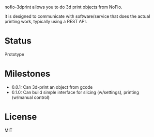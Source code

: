 noflo-3dprint allows you to do 3d print objects from NoFlo.

It is designed to communicate with software/service that does the actual printing work,
typically using a REST API.

Status
=======
Prototype

Milestones
==========
* 0.0.1: Can 3d-print an object from gcode
* 0.1.0: Can build simple interface for slicing (w/settings), printing (w/manual control)

License
========
MIT
